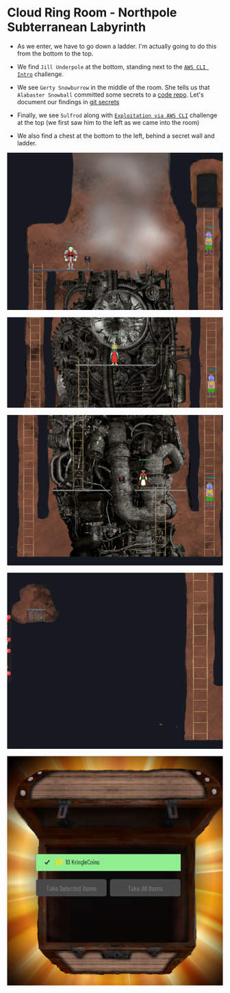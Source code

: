 # Cloud Ring Room - Northpole Subterranean Labyrinth

- As we enter, we have to go down a ladder. I'm actually going to do this from the bottom to the top.

- We find `Jill Underpole` at the bottom, standing next to the [`AWS CLI Intro`](awscliintro/README.md) challenge.

- We see `Gerty Snowburrow` in the middle of the room. She tells us that `Alabaster Snowball` committed some secrets to a [code repo](https://haugfactory.com/orcadmin/aws_scripts). Let's document our findings in [git secrets](gitsecrets/README.md)

- Finally, we see `Sulfrod` along with [`Exploitation via AWS CLI`](awsexploitcli/README.md) challenge at the top (we first saw him to the left as we came into the room)

- We also find a chest at the bottom to the left, behind a secret wall and ladder.

![](../../resources/screenshots/loc-cloudring-top.png)

![](../../resources/screenshots/loc-cloudring-mid.png)

![](../../resources/screenshots/loc-cloudring-bottom.png)

![](../../resources/screenshots/loc-cloudring-chest.png)

![](../../resources/screenshots/loc-cloudring-chestcontent.png)